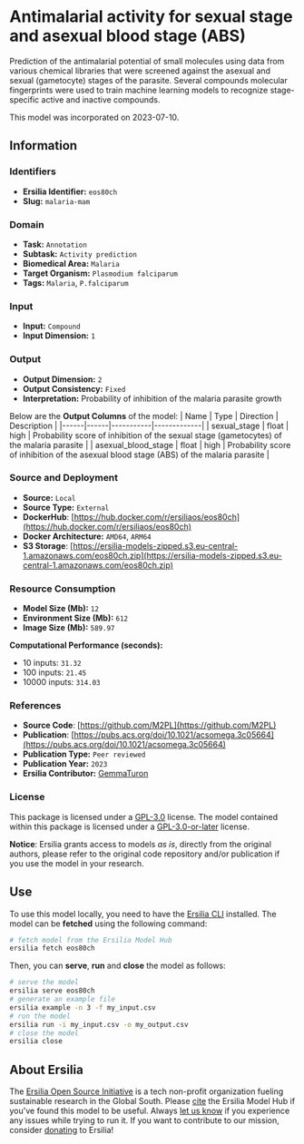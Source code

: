 # Antimalarial activity for sexual stage and asexual blood stage (ABS)

Prediction of the antimalarial potential of small molecules using data from various chemical libraries that were screened against the asexual and sexual (gametocyte) stages of the parasite. Several compounds molecular fingerprints were used to train machine learning models to recognize stage-specific active and inactive compounds.

This model was incorporated on 2023-07-10.


## Information
### Identifiers
- **Ersilia Identifier:** `eos80ch`
- **Slug:** `malaria-mam`

### Domain
- **Task:** `Annotation`
- **Subtask:** `Activity prediction`
- **Biomedical Area:** `Malaria`
- **Target Organism:** `Plasmodium falciparum`
- **Tags:** `Malaria`, `P.falciparum`

### Input
- **Input:** `Compound`
- **Input Dimension:** `1`

### Output
- **Output Dimension:** `2`
- **Output Consistency:** `Fixed`
- **Interpretation:** Probability of inhibition of the malaria parasite growth

Below are the **Output Columns** of the model:
| Name | Type | Direction | Description |
|------|------|-----------|-------------|
| sexual_stage | float | high | Probability score of inhibition of the sexual stage (gametocytes) of the malaria parasite |
| asexual_blood_stage | float | high | Probability score of inhibition of the asexual blood stage (ABS) of the malaria parasite |


### Source and Deployment
- **Source:** `Local`
- **Source Type:** `External`
- **DockerHub**: [https://hub.docker.com/r/ersiliaos/eos80ch](https://hub.docker.com/r/ersiliaos/eos80ch)
- **Docker Architecture:** `AMD64`, `ARM64`
- **S3 Storage**: [https://ersilia-models-zipped.s3.eu-central-1.amazonaws.com/eos80ch.zip](https://ersilia-models-zipped.s3.eu-central-1.amazonaws.com/eos80ch.zip)

### Resource Consumption
- **Model Size (Mb):** `12`
- **Environment Size (Mb):** `612`
- **Image Size (Mb):** `589.97`

**Computational Performance (seconds):**
- 10 inputs: `31.32`
- 100 inputs: `21.45`
- 10000 inputs: `314.03`

### References
- **Source Code**: [https://github.com/M2PL](https://github.com/M2PL)
- **Publication**: [https://pubs.acs.org/doi/10.1021/acsomega.3c05664](https://pubs.acs.org/doi/10.1021/acsomega.3c05664)
- **Publication Type:** `Peer reviewed`
- **Publication Year:** `2023`
- **Ersilia Contributor:** [GemmaTuron](https://github.com/GemmaTuron)

### License
This package is licensed under a [GPL-3.0](https://github.com/ersilia-os/ersilia/blob/master/LICENSE) license. The model contained within this package is licensed under a [GPL-3.0-or-later](LICENSE) license.

**Notice**: Ersilia grants access to models _as is_, directly from the original authors, please refer to the original code repository and/or publication if you use the model in your research.


## Use
To use this model locally, you need to have the [Ersilia CLI](https://github.com/ersilia-os/ersilia) installed.
The model can be **fetched** using the following command:
```bash
# fetch model from the Ersilia Model Hub
ersilia fetch eos80ch
```
Then, you can **serve**, **run** and **close** the model as follows:
```bash
# serve the model
ersilia serve eos80ch
# generate an example file
ersilia example -n 3 -f my_input.csv
# run the model
ersilia run -i my_input.csv -o my_output.csv
# close the model
ersilia close
```

## About Ersilia
The [Ersilia Open Source Initiative](https://ersilia.io) is a tech non-profit organization fueling sustainable research in the Global South.
Please [cite](https://github.com/ersilia-os/ersilia/blob/master/CITATION.cff) the Ersilia Model Hub if you've found this model to be useful. Always [let us know](https://github.com/ersilia-os/ersilia/issues) if you experience any issues while trying to run it.
If you want to contribute to our mission, consider [donating](https://www.ersilia.io/donate) to Ersilia!
